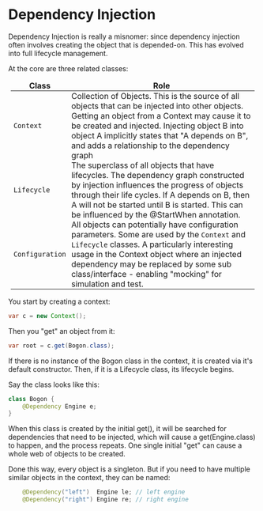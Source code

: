# Dependency Injection
Dependency Injection is really a misnomer: since dependency injection often involves
creating the object that is depended-on.  This has evolved into full lifecycle management.

<style>td,th,table { padding:0 4pt !important; border:none !important}</style>

At the core are three related classes:

| Class | Role |
| --------- | ---------------- |
`Context` | Collection of Objects.  This is the source of all objects that can be injected into other objects.  Getting an object from a Context may cause it to be created and injected. Injecting object B into object A implicitly states that "A depends on B", and adds a relationship to the dependency graph
| `Lifecycle` | The superclass of all objects that have lifecycles.  The dependency graph constructed by injection influences the progress of objects through their life cycles.  If A depends on B, then A will not be started until B is started.  This can be influenced by the @StartWhen annotation.
| `Configuration` | All objects can potentially have configuration parameters.  Some are used by the `Context` and `Lifecycle` classes.  A particularly interesting usage in the Context object where an injected dependency may be replaced by some sub class/interface - enabling "mocking" for simulation and test.

You start by creating a context:
```java
var c = new Context();
```

Then you "get" an object from it:
```java
var root = c.get(Bogon.class);
```
If there is no instance of the Bogon class in the context, it is created via it's default constructor.  Then, if it is a Lifecycle class, its lifecycle begins.

Say the class looks like this:
```java
class Bogon {
    @Dependency Engine e;
}
```
When this class is created by the initial get(), it will be searched for dependencies that need to be injected, which will cause a get(Engine.class) to happen, and the process repeats.  One single initial "get" can cause a whole web of objects to be created.

Done this way, every object is a singleton.  But if you need to have multiple similar objects in the context, they can be named:
```java
    @Dependency("left")  Engine le; // left engine
    @Dependency("right") Engine re; // right engine
```